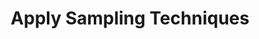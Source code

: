 ---
layout: tactic

title:  "Apply Sampling Techniques"
tags: machine-learning data-centric measured
t-sort: "Awesome Tactic"
t-type: "Architectural Tactic"
categories: green-ml-enabled-systems
t-description: "The size of input data has a positive correlation with the energy consumption of computing. Therefore, reducing the size of input data can have a positive impact on energy-efficiency of machine learning. Reducing input data can be done by using only a subset of the original input data. This is called sampling. There are different ways of conducting sampling (e.g., simple random sampling, systematic sampling), As an example, Verdecchia et al. (2022) used stratified sampling, which means randomly selecting data points from homogeneous subgroups of the original dataset."
t-participant: "Data Scientist"
t-artifact: "Data"
t-context: "Machine Learning"
t-feature: "Data Preprocessing"
t-intent: "Enhance energy efficiency by using a subset of the original input data for training and inference"
t-targetQA: "Energy Efficiency"
t-relatedQA: "Accuracy, Data Representativeness"
t-measuredimpact: "Sampling can lead to savings in energy consumption during model training with only negligible reductions in accuracy.  Verdecchia et al (2022) achieved decrease in energy consumption of up to 92%"
t-source: "Verdecchia, R., Cruz, L., Sallou, J., Lin, M., Wickenden, J., & Hotellier, E. (2022, June). Data-centric green ai an exploratory empirical study. In 2022 International Conference on ICT for Sustainability (ICT4S) (pp. 35-45). IEEE.; Yue Wang, Ziyu Jiang, Xiaohan Chen, Pengfei Xu, Yang Zhao, Yingyan Lin, and Zhangyang Wang. 2019. E2-Train: Training State-of-the-art CNNs with Over 80% Energy Savings. In Advances in Neural Information Processing Systems, H. Wallach, H. Larochelle, A. Beygelzimer, F. d'Alché-Buc, E. Fox, and R. Garnett (Eds.), Vol. 32. Curran Associates, Inc." 
t-source-doi: "https://doi.org/10.1109/ICT4S55073.2022.00015"
t-diagram: "apply-sampling-techniques.png"
---